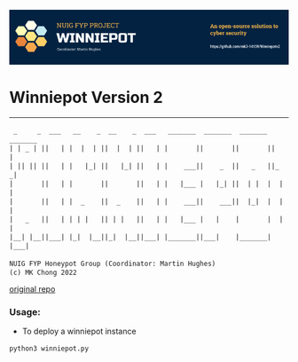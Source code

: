 ![banner](https://github.com/mk3-14159/Winniepotv2/blob/master/banner/README_Banner.png)

# Winniepot Version 2 
---


```
 _     _  ___   __    _  __    _  ___   _______  _______  _______  _______
| | _ | ||   | |  |  | ||  |  | ||   | |       ||       ||       ||       |
| || || ||   | |   |_| ||   |_| ||   | |    ___||    _  ||   _   ||_     _|
|       ||   | |       ||       ||   | |   |___ |   |_| ||  | |  |  |   |  
|       ||   | |  _    ||  _    ||   | |    ___||    ___||  |_|  |  |   |  
|   _   ||   | | | |   || | |   ||   | |   |___ |   |    |       |  |   |  
|__| |__||___| |_|  |__||_|  |__||___| |_______||___|    |_______|  |___|  

NUIG FYP Honeypot Group (Coordinator: Martin Hughes) 
(c) MK Chong 2022
```
  [original repo](https://github.com/mk3-14159/Winnie)

### Usage:
* To deploy a winniepot instance

```sh
python3 winniepot.py
```


 

